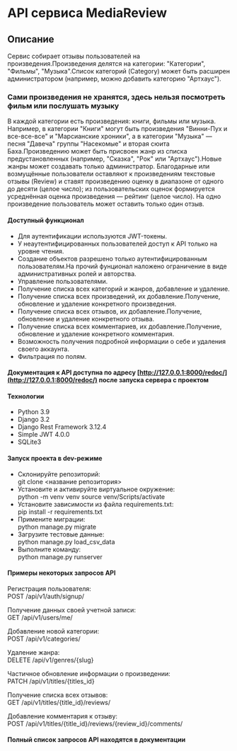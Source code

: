 # API сервиса MediaReview

## Описание

Сервис собирает отзывы пользователей на произведения.Произведения делятся на категории: "Категории", "Фильмы", "Музыка".Список категорий (Category) может быть расширен администратором (например, можно добавить категорию "Артхаус").
  
### Сами произведения не хранятся, здесь нельзя посмотреть фильм или послушать музыку

В каждой категории есть произведения: книги, фильмы или музыка. Например, в категории "Книги" могут быть произведения "Винни-Пух и все-все-все" и "Марсианские хроники", а в категории "Музыка" — песня "Давеча" группы "Насекомые" и вторая сюита Баха.Произведению может быть присвоен жанр из списка предустановленных (например, "Сказка", "Рок" или "Артхаус").Новые жанры может создавать только администратор.
Благодарные или возмущённые пользователи оставляют к произведениям текстовые отзывы (Review) и ставят произведению оценку в диапазоне от одного до десяти (целое число); из пользовательских оценок формируется усреднённая оценка произведения — рейтинг (целое число). На одно произведение пользователь может оставить только один отзыв.

#### Доступный функционал

- Для аутентификации используются JWT-токены.
- У неаутентифицированных пользователей доступ к API только на уровне чтения.
- Создание объектов разрешено только аутентифицированным пользователям.На прочий фунционал наложено ограничение в виде административных ролей и авторства.
- Управление пользователями.
- Получение списка всех категорий и жанров, добавление и удаление.
- Получение списка всех произведений, их добавление.Получение, обновление и удаление конкретного произведения.
- Получение списка всех отзывов, их добавление.Получение, обновление и удаление конкретного отзыва.  
- Получение списка всех комментариев, их добавление.Получение, обновление и удаление конкретного комментария.
- Возможность получения подробной информации о себе и удаления своего аккаунта.
- Фильтрация по полям.

#### Документация к API доступна по адресу [http://127.0.0.1:8000/redoc/](http://127.0.0.1:8000/redoc/) после запуска сервера с проектом

#### Технологии

- Python 3.9
- Django 3.2
- Django Rest Framework 3.12.4
- Simple JWT 4.0.0
- SQLite3

#### Запуск проекта в dev-режиме

- Склонируйте репозиторий:  
 git clone <название репозитория> 
- Установите и активируйте виртуальное окружение:  
 python -m venv venv 
 source venv/Scripts/activate 
- Установите зависимости из файла requirements.txt:   
 pip install -r requirements.txt 
- Примените миграции:   
 python manage.py migrate 
- Загрузите тестовые данные:  
 python manage.py load_csv_data 
- Выполните команду:   
 python manage.py runserver 

#### Примеры некоторых запросов API

Регистрация пользователя:  
 POST /api/v1/auth/signup/ 
  
Получение данных своей учетной записи:  
 GET /api/v1/users/me/ 
  
Добавление новой категории:  
 POST /api/v1/categories/ 
  
Удаление жанра:  
 DELETE /api/v1/genres/{slug} 
  
Частичное обновление информации о произведении:  
 PATCH /api/v1/titles/{titles_id} 
  
Получение списка всех отзывов:  
 GET /api/v1/titles/{title_id}/reviews/ 
   
Добавление комментария к отзыву:  
 POST /api/v1/titles/{title_id}/reviews/{review_id}/comments/ 
    

#### Полный список запросов API находятся в документации
